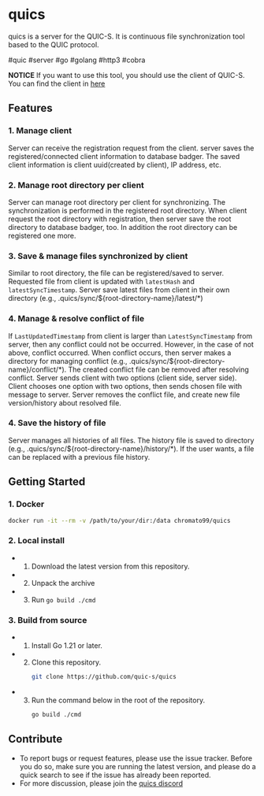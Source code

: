 # quics
quics is a server for the QUIC-S. It is continuous file synchronization tool based to the QUIC protocol.

#quic #server #go #golang #http3 #cobra

 **NOTICE**  If you want to use this tool, you should use the client of QUIC-S. You can find the client in [here](https://github.com/quic-s/quics-client.git) 

## Features
### 1. Manage client
Server can receive the registration request from the client. server saves the registered/connected client information to database badger. The saved client information is client uuid(created by client), IP address, etc.

### 2. Manage root directory per client
Server can manage root directory per client for synchronizing. The synchronization is performed in the registered root directory. When client request the root directory with registration, then server save the root directory to database badger, too. In addition the root directory can be registered one more.

### 3. Save & manage files synchronized by client
Similar to root directory, the file can be registered/saved to server. Requested file from client is updated with `latestHash` and `latestSyncTimestamp`. Server save latest files from client in their own directory (e.g., .quics/sync/${root-directory-name}/latest/*)

### 4. Manage & resolve conflict of file
If `LastUpdatedTimestamp` from client is larger than `LatestSyncTimestamp` from server, then any conflict could not be occurred. However, in the case of not above, conflict occurred.
When conflict occurs, then server makes a directory for managing conflict (e.g., .quics/sync/${root-directory-name}/conflict/*). The created conflict file can be removed after resolving conflict.
Server sends client with two options (client side, server side). Client chooses one option with two options, then sends chosen file with message to server. Server removes the conflict file, and create new file version/history about resolved file.

### 4. Save the history of file
Server manages all histories of all files. The history file is saved to directory (e.g., .quics/sync/${root-directory-name}/history/*). If the user wants, a file can be replaced with a previous file history.

## Getting Started
### 1. Docker
```Bash
docker run -it --rm -v /path/to/your/dir:/data chromato99/quics
```

### 2. Local install
- 1. Download the latest version from this repository.
- 2. Unpack the archive
- 3. Run `go build ./cmd`

### 3. Build from source
- 1. Install Go 1.21 or later.
- 2. Clone this repository.
     ```Bash
     git clone https://github.com/quic-s/quics
     ```
- 3. Run the command below in the root of the repository.
     ```Bash
     go build ./cmd
     ```

## Contribute
- To report bugs or request features, please use the issue tracker. Before you do so, make sure you are running the latest version, and please do a quick search to see if the issue has already been reported.
- For more discussion, please join the [quics discord](https://discord.gg/HRtY7pNZz2)
